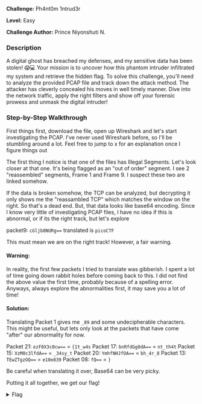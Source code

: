 **Challenge:** Ph4nt0m 1ntrud3r

**Level:** Easy

**Challenge Author:** Prince Niyonshuti N.

### Description

A digital ghost has breached my defenses, and my sensitive data has been stolen! 😱💻 Your mission is to uncover how this phantom intruder infiltrated my system and retrieve the hidden flag.
To solve this challenge, you'll need to analyze the provided PCAP file and track down the attack method. The attacker has cleverly concealed his moves in well timely manner. Dive into the network traffic, apply the right filters and show off your forensic prowess and unmask the digital intruder!

### Step-by-Step Walkthrough
First things first, download the file, open up Wireshark and let's start investigating the PCAP. I've never used Wireshark before, so I'll be stumbling around a lot. Feel free to jump to x for an explanation once I figure things out

The first thing I notice is that one of the files has Illegal Segments. Let's look closer at that one. It's being flagged as an "out of order" segment. I see 2 "reassembled" segments, Frame 1 and Frame 9. I suspect these two are linked somehow. 

If the data is broken somehow, the TCP can be analyzed, but decrypting it only shows me the "reassambled TCP" which matches the window on the right. So that's a dead end. But, that data looks like base64 encoding. Since I know very little of investigating PCAP files, I have no idea if this is abnormal, or if its the right track, but let's explore

packet9: `cGljb0NURg==` translated is `picoCTF`

This must mean we are on the right track! However, a fair warning. 

#### Warning: 
In reality, the first few packets I tried to translate was gibberish. I spent a lot of time going down rabbit holes before coming back to this. I did not find the above value the first time, probably because of a spelling error. Anyways, always explore the abnormalities first, it may save you a lot of time!

#### Solution:
Translating Packet 1 gives me `_89` and some undecipherable characters. This might be useful, but lets only look at the packets that have come "after" our abnormality for now.

Packet 21: `ezF0X3c0cw==` = `{1t_w4s`
Packet 17: `bnRfdGg0dA==` = `nt_th4t`
Packet 15: `XzM0c3lfdA==` = `_34sy_t`
Packet 20: `YmhfNHJfOA==` = `bh_4r_8`
Packet 13: `TEwZTgzOQ==` = `e10e839`
Packet 08: `fQ==` = `}`

Be careful when translating it over, Base64 can be very picky.

Putting it all together, we get our flag!

<details><summary>Flag</summary>
    <pre>
    picoCTF{1t_w4snt_th4t_34sy_tbh_4r_8e10e839}
    </pre>
   </details>
